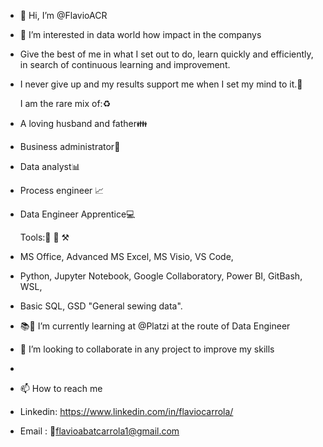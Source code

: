 - 👋 Hi, I’m @FlavioACR
- 👀 I’m interested in data world how impact in the companys
- Give the best of me in what I set out to do, learn quickly and efficiently, in search of continuous learning and improvement.
- I never give up and my results support me when I set my mind to it.🎯 

  I am the rare mix of:♻️
- A loving husband and father👪
- Business administrator💼
- Data analyst📊
- Process engineer 📈
- Data Engineer Apprentice💻

  Tools:🔧 🔨 ⚒
- MS Office, Advanced MS Excel, MS Visio, VS Code,
- Python, Jupyter Notebook, Google Collaboratory, Power BI, GitBash, WSL, 
- Basic SQL, GSD "General sewing data".

- 📚🌱 I’m currently learning at @Platzi at the route of Data Engineer
- 💞️ I’m looking to collaborate in any project to improve my skills
- 
- 📫 How to reach me
-  Linkedin: https://www.linkedin.com/in/flaviocarrola/
-  Email   : 📧flavioabatcarrola1@gmail.com
<!---
FlavioACR/FlavioACR is a ✨ special ✨ repository because its `README.md` (this file) appears on your GitHub profile.
You can click the Preview link to take a look at your changes.
--->
